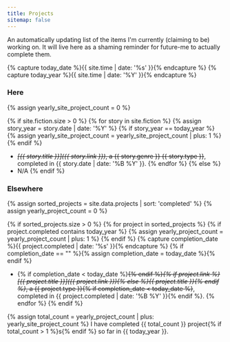 ```yaml
---
title: Projects
sitemap: false
---
```


An automatically updating list of the items I'm currently (claiming to be) working on. It will live here as a shaming reminder for future-me to actually complete them.

{% capture today_date %}{{ site.time | date: '%s' }}{% endcapture %}
{% capture today_year %}{{ site.time | date: '%Y' }}{% endcapture %}

<!-- Projects published on the site -->
### Here

{% assign yearly_site_project_count = 0 %}

{% if site.fiction.size > 0 %}
  {% for story in site.fiction %}
  {% assign story_year = story.date | date: '%Y' %}
  {% if story_year == today_year %}
	{% assign yearly_site_project_count = yearly_site_project_count | plus: 1 %}
  {% endif %}
  - ~~_[{{ story.title }}]({{ story.link }})_, a {{ story.genre }} {{ story.type }}~~, completed in {{ story.date | date: '%B %Y' }}.
  {% endfor %}
{% else %}
  - N/A
{% endif %}

<!-- Projects not published on the site -->
### Elsewhere

{% assign sorted_projects = site.data.projects | sort: 'completed' %}
{% assign yearly_project_count = 0 %}

{% if sorted_projects.size > 0 %}
  {% for project in sorted_projects %}
  {% if project.completed contains today_year %}
    {% assign yearly_project_count = yearly_project_count | plus: 1 %}
  {% endif %}
  {% capture completion_date %}{{ project.completed | date: '%s' }}{% endcapture %}
  {% if completion_date == "" %}{% assign completion_date = today_date %}{% endif %}
  - {% if completion_date < today_date %}~~{% endif %}_{% if project.link %}[{{ project.title }}]({{ project.link }}){% else %}{{ project.title }}{% endif %}_, a {{ project.type }}{% if completion_date < today_date %}~~, completed in {{ project.completed | date: '%B %Y' }}{% endif %}.
  {% endfor %}
{% endif %}

<!-- Shame counter -->
{% assign total_count = yearly_project_count | plus: yearly_site_project_count %}
I have completed {{ total_count }} project{% if total_count > 1 %}s{% endif %} so far in {{ today_year }}.
